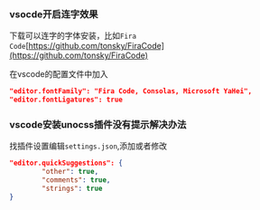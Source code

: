 ### vsocde开启连字效果
下载可以连字的字体安装，比如`Fira Code`[https://github.com/tonsky/FiraCode](https://github.com/tonsky/FiraCode)

在vscode的配置文件中加入

```json
"editor.fontFamily": "Fira Code, Consolas, Microsoft YaHei",
"editor.fontLigatures": true
```

### vscode安装unocss插件没有提示解决办法
找插件设置编辑`settings.json`,添加或者修改

```json
"editor.quickSuggestions": {
        "other": true,
        "comments": true,
        "strings": true
}
```

